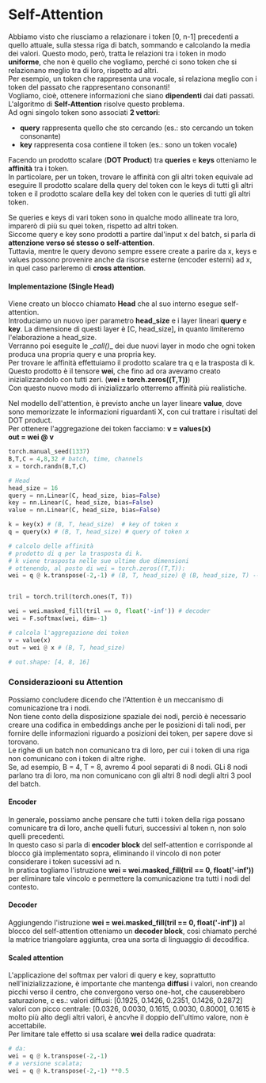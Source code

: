 # Self-Attention

Abbiamo visto che riusciamo a relazionare i token [0, n-1] precedenti a quello attuale, sulla stessa riga di batch, sommando e calcolando la media dei valori. Questo modo, però, tratta le relazioni tra i token in modo **uniforme**, che non è quello che vogliamo, perché ci sono token che si relazionano meglio tra di loro, rispetto ad altri.  
Per esempio, un token che rappresenta una vocale, si relaziona meglio con i token del passato che rappresentano consonanti!  
Vogliamo, cioè, ottenere informazioni che siano **dipendenti** dai dati passati.  
L'algoritmo di **Self-Attention** risolve questo problema.  
Ad ogni singolo token sono associati **2 vettori**:  
* **query** rappresenta quello che sto cercando (es.: sto cercando un token consonante)
* **key**  rappresenta cosa contiene il token (es.: sono un token vocale) 

Facendo un prodotto scalare (**DOT Product**) tra **queries** e **keys** otteniamo le **affinità** tra i token.  
In particolare, per un token, trovare le affinità con gli altri token equivale ad eseguire 
Il prodotto scalare della query del token con le keys di tutti gli altri token e 
il prodotto scalare della key del token con le queries di tutti gli altri token.  

Se queries e keys di vari token sono in qualche modo allineate tra loro, imparerò di più su quei token, rispetto ad altri token.  
Siccome query e key sono prodotti a partire dal'input x del batch, si parla di **attenzione verso sé stesso o self-attention**.  
Tuttavia, mentre le query devono sempre essere create a parire da x, keys e values possono provenire anche da risorse esterne (encoder esterni) ad x, in quel caso parleremo di **cross attention**.  


#### Implementazione (Single Head)
Viene creato un blocco chiamato **Head** che al suo interno esegue self-attention.  
Introduciamo un nuovo iper parametro **head_size** e i layer lineari **query** e **key**.
La dimensione di questi layer è [C, head_size], in quanto limiteremo l'elaborazione a head_size.  
Verranno poi eseguite le \__call()__ dei due nuovi layer in modo che ogni token produca una propria query e una propria key.   
Per trovare le affinità effettuiamo il prodotto scalare tra q e la trasposta di k.  
Questo prodotto è il tensore **wei**, che fino ad ora avevamo creato inizializzandolo con tutti zeri.  (**wei = torch.zeros((T,T))**)  
Con questo nuovo modo di inizializzarlo otterremo affinità più realistiche.  

Nel modello dell'attention, è previsto anche un layer lineare **value**, dove sono memorizzate le informazioni riguardanti X, con cui trattare i risultati del DOT product.  
Per ottenere l'aggregazione dei token facciamo:
**v = values(x)**  
**out = wei @ v** 


```py
torch.manual_seed(1337)
B,T,C = 4,8,32 # batch, time, channels
x = torch.randn(B,T,C)

# Head
head_size = 16 
query = nn.Linear(C, head_size, bias=False)
key = nn.Linear(C, head_size, bias=False)
value = nn.Linear(C, head_size, bias=False)

k = key(x) # (B, T, head_size)  # key of token x
q = query(x) # (B, T, head_size) # query of token x

# calcolo delle affinità
# prodotto di q per la trasposta di k.
# k viene trasposta nelle sue ultime due dimensioni
# ottenendo, al posto di wei = torch.zeros((T,T)):
wei = q @ k.transpose(-2,-1) # (B, T, head_size) @ (B, head_size, T) --> (B, T, T)


tril = torch.tril(torch.ones(T, T))

wei = wei.masked_fill(tril == 0, float('-inf')) # decoder
wei = F.softmax(wei, dim=-1)

# calcola l'aggregazione dei token
v = value(x)
out = wei @ x # (B, T, head_size)

# out.shape: [4, 8, 16]

```

### Consideraziooni su Attention
Possiamo concludere dicendo che l'Attention è un meccanismo di comunicazione tra i nodi.  
Non tiene conto della disposizione spaziale dei nodi, perciò è necessario creare una codifica in embeddings anche per le posizioni di tali nodi, per fornire delle informazioni riguardo a posizioni dei token, per sapere dove si torovano.  
Le righe di un batch non comunicano tra di loro, per cui i token di una riga non comunicano con i token di altre righe.  
Se, ad esempio, B = 4, T = 8,  avremo 4 pool separati di 8 nodi. GLi 8 nodi parlano tra di loro, ma non comunicano con gli altri 8 nodi degli altri 3 pool del batch.  

#### Encoder 
In generale, possiamo anche pensare che tutti i token della riga possano comunicare tra di loro, anche quelli futuri, successivi al token n, non solo quelli precedenti.  
In questo caso si parla di **encoder block** del self-attention e corrisponde al blocco già implementato sopra, eliminando il vincolo di non poter considerare i token sucessivi ad n.  
In pratica togliamo l'istruzione **wei = wei.masked_fill(tril == 0, float('-inf'))** per eliminare tale vincolo e permettere la comunicazione tra tutti i nodi del contesto.


#### Decoder
Aggiungendo l'istruzione **wei = wei.masked_fill(tril == 0, float('-inf'))** al blocco del self-attention otteniamo un **decoder block**, così chiamato perché la matrice triangolare aggiunta, crea una sorta di linguaggio di decodifica.  


#### Scaled attention 
L'applicazione del softmax per valori di query e key, soprattutto nell'inizializzazione, è importante che mantenga **diffusi** i valori, non creando picchi verso il centro, che convergono verso one-hot, che causerebbero saturazione, c
es.: valori diffusi: [0.1925, 0.1426, 0.2351, 0.1426, 0.2872]  
valori con picco centrale: [0.0326, 0.0030, 0.1615, 0.0030, 0.8000], 0.1615 è molto più alto degli altri valori, è ancvhe il doppio dell'ultimo valore, non è accettabile.  
Per limitare tale effetto si usa scalare **wei** della radice quadrata:

```py
# da: 
wei = q @ k.transpose(-2,-1) 
# a versione scalata;
wei = q @ k.transpose(-2,-1) **0.5

```
